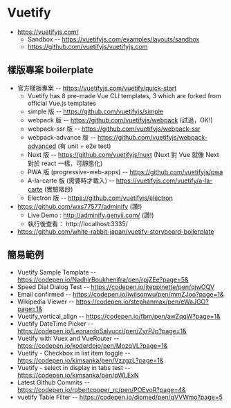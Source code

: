 # Vuetify

* https://vuetifyjs.com/
  * Sandbox -- https://vuetifyjs.com/examples/layouts/sandbox
  * https://github.com/vuetifyjs/vuetifyjs.com

## 樣版專案 boilerplate

* 官方樣板專案 -- https://vuetifyjs.com/vuetify/quick-start
  * Vuetify has 8 pre-made Vue CLI templates, 3 which are forked from official Vue.js templates
  * simple 版 -- https://github.com/vuetifyjs/simple
  * webpack 版 -- https://github.com/vuetifyjs/webpack (試過，OK!)
  * webpack-ssr 版 -- https://github.com/vuetifyjs/webpack-ssr
  * webpack-advance 版 -- https://github.com/vuetifyjs/webpack-advanced (有 unit + e2e test)
  * Nuxt 版 -- https://github.com/vuetifyjs/nuxt (Nuxt 對 Vue 就像 Next 對於 react 一樣，可靜態化)
  * PWA 版 (progressive-web-apps) -- https://github.com/vuetifyjs/pwa
  * A-la-carte 版 (需要時才載入) -- https://vuetifyjs.com/vuetify/a-la-carte (實驗階段)
  * Electron 版 -- https://github.com/vuetifyjs/electron
* https://github.com/wxs77577/adminify (讚!)
  * Live Demo : http://adminify.genyii.com/ (讚!)
  * 執行後查看： http://localhost:3335/
* https://github.com/white-rabbit-japan/vuetify-storyboard-boilerplate

## 簡易範例

* Vuetify Sample Template -- https://codepen.io/NadhirBoukhenifra/pen/rpjZEe?page=5&
* Speed Dial Dialog Test -- https://codepen.io/jteppinette/pen/qjwOQV
* Email confirmed  -- https://codepen.io/iwilsonwu/pen/mmZJoo?page=1&
* Wikipedia Viewer -- https://codepen.io/stephanmax/pen/eWaJGO?page=1&
* Vuetify_vertical_align -- https://codepen.io/fbm/pen/awZqqW?page=1&
* Vuetify DateTime Picker -- https://codepen.io/LeonardoSalvucci/pen/ZyrPJp?page=1&
* Vuetify with Vuex and VueRouter -- https://codepen.io/koderdojo/pen/MozqVL?page=1&
* Vuetify - Checkbox in list item toggle -- https://codepen.io/kimsanka/pen/VzzgzL?page=1&
* Vuetify - select in display in tabs test -- https://codepen.io/kimsanka/pen/pWLExN
* Latest Github Commits -- https://codepen.io/robertcooper_rc/pen/POEvoR?page=4&
* vuetify Table Filter -- https://codepen.io/diomed/pen/qVVWmo?page=5

